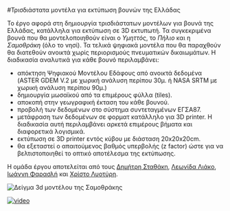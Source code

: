 #Τρισδιάστατα μοντέλα για εκτύπωση βουνών της Ελλάδας

Το έργο αφορά στη δημιουργία τρισδιάστατων μοντέλων για βουνά της
Ελλάδας, κατάλληλα για εκτύπωση σε 3D εκτυπωτή. Τα συγκεκριμένα βουνά
που θα μοντελοποιηθούν είναι ο *Υμηττός*, το *Πήλιο* και η *Σαμοθράκη* (όλο το
νησί). Τα τελικά ψηφιακά μοντέλα που θα παραχθούν θα διατεθούν ανοικτά
χωρίς περιορισμούς πνευματικών δικαιωμάτων. Η διαδικασία αναλυτικά για
κάθε βουνό περιλαμβάνει:

- απόκτηση Ψηφιακού Μοντέλου Εδάφους από ανοικτά δεδομένα (ASTER GDEM
V.2 με χωρική ανάλυση περίπου 30μ. ή NASA SRTM με χωρική ανάλυση περίπου
90μ.)
- δημιουργία μωσαϊκού από τα επιμέρους φύλλα (tiles).
- αποκοπή στην γεωγραφική έκταση του κάθε βουνού.
- προβολή των δεδομένων στο σύστημα συντεταγμένων ΕΓΣΑ87.
- μετάφραση των δεδομένων σε φορματ κατάλληλο για 3D printer. Η
διαδικασία αυτή περιλαμβάνει αρκετά επιμέρους βήματα και διαφορετικά
λογισμικά.
- εκτύπωση σε 3D printer εντός κύβου με διάσταση 20x20x20cm.
- θα εξεταστεί ο απαιτούμενος βαθμός υπερβολής (z factor) ώστε για να
βελτιστοποιηθεί το οπτικό αποτέλεσμα της εκτύπωσης.

Η ομάδα έργου αποτελείται από τους [Δημήτρη Σταθάκη](https://gr.linkedin.com/in/dstath), [Λεωνίδα Λιάκο](https://gr.linkedin.com/in/leonidasliakos),
[Ιωάννη Φαρασλή](https://gr.linkedin.com/pub/faraslis-ioannis/9/30b/40) και [Χρίστο Λυοτύρη](https://www.linkedin.com/pub/christos-liotiris/a0/32b/18).

![Δείγμα 3d μοντέλου της Σαμοθράκης](https://cloud.githubusercontent.com/assets/2356135/9999811/1a65d7e2-60a1-11e5-839d-3352d8d809d6.png)


[![video](https://cloud.githubusercontent.com/assets/2356135/10302049/39b0b5ec-6c11-11e5-8fcb-86d564ce171d.jpg)](
https://pithos.okeanos.grnet.gr/public/UYqbR7cwGmY9Lg1nREIEr5)
